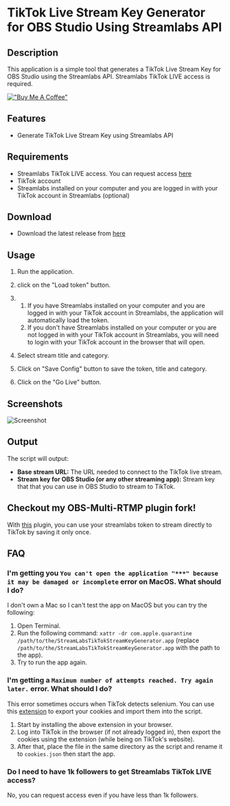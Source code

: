 # TikTok Live Stream Key Generator for OBS Studio Using Streamlabs API

## Description
This application is a simple tool that generates a TikTok Live Stream Key for OBS Studio using the Streamlabs API. Streamlabs TikTok LIVE access is required.

[!["Buy Me A Coffee"](https://www.buymeacoffee.com/assets/img/custom_images/orange_img.png)](https://buymeacoffee.com/loukious)


## Features
- Generate TikTok Live Stream Key using Streamlabs API

## Requirements
- Streamlabs TikTok LIVE access. You can request access [here](https://tiktok.com/falcon/live_g/live_access_pc_apply/result/index.html?id=GL6399433079641606942&lang=en-US)
- TikTok account
- Streamlabs installed on your computer and you are logged in with your TikTok account in Streamlabs (optional)

## Download
- Download the latest release from [here](../../releases/latest)

## Usage
1. Run the application.
2. click on the "Load token" button.
3. 
    1. If you have Streamlabs installed on your computer and you are logged in with your TikTok account in Streamlabs, the application will automatically load the token.
    2. If you don't have Streamlabs installed on your computer or you are not logged in with your TikTok account in Streamlabs, you will need to login with your TikTok account in the browser that will open.

4. Select stream title and category.
5. Click on "Save Config" button to save the token, title and category.
6. Click on the "Go Live" button.


## Screenshots

![Screenshot](https://i.imgur.com/XLroKB2.png)

## Output

The script will output:
- **Base stream URL:** The URL needed to connect to the TikTok live stream.
- **Stream key for OBS Studio (or any other streaming app):** Stream key that that you can use in OBS Studio to stream to TikTok.

## Checkout my OBS-Multi-RTMP plugin fork!
With [this](https://github.com/Loukious/obs-multi-rtmp) plugin, you can use your streamlabs token to stream directly to TikTok by saving it only once.

## FAQ
### I'm getting you `You can't open the application "***" because it may be damaged or incomplete` error on MacOS. What should I do?
I don't own a Mac so I can't test the app on MacOS but you can try the following:
1. Open Terminal.
2. Run the following command: `xattr -dr com.apple.quarantine /path/to/the/StreamLabsTikTokStreamKeyGenerator.app` (replace `/path/to/the/StreamLabsTikTokStreamKeyGenerator.app` with the path to the app).
3. Try to run the app again.

### I'm getting a `Maximum number of attempts reached. Try again later.` error. What should I do?
This error sometimes occurs when TikTok detects selenium. You can use this [extension](https://chromewebstore.google.com/detail/export-cookie-json-file-f/nmckokihipjgplolmcmjakknndddifde) to export your cookies and import them into the script.
1. Start by installing the above extension in your browser.
2. Log into TikTok in the browser (if not already logged in), then export the cookies using the extension (while being on TikTok's website). 
3. After that, place the file in the same directory as the script and rename it to `cookies.json` then start the app.
### Do I need to have 1k followers to get Streamlabs TikTok LIVE access?
No, you can request access even if you have less than 1k followers.